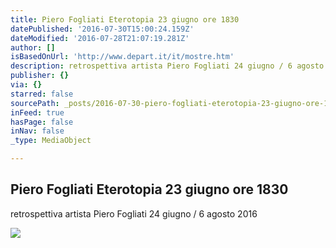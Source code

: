 ```yaml
---
title: Piero Fogliati Eterotopia 23 giugno ore 1830
datePublished: '2016-07-30T15:00:24.159Z'
dateModified: '2016-07-28T21:07:19.281Z'
author: []
isBasedOnUrl: 'http://www.depart.it/it/mostre.htm'
description: retrospettiva artista Piero Fogliati 24 giugno / 6 agosto 2016
publisher: {}
via: {}
starred: false
sourcePath: _posts/2016-07-30-piero-fogliati-eterotopia-23-giugno-ore-1830.md
inFeed: true
hasPage: false
inNav: false
_type: MediaObject

---
```

<article style=""><h1>Piero Fogliati Eterotopia 23 giugno ore 1830</h1><p>retrospettiva artista Piero Fogliati 24 giugno / 6 agosto 2016</p><img src="http://www.depart.it/img/M25.jpg" /></article>
